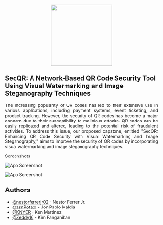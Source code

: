 
<p align="center">
  <img width="200" height="200" src="https://i.imgur.com/r6onlLB.png">
</p>

## SecQR: A Network-Based QR Code Security Tool Using Visual Watermarking and Image Steganography Techniques

<p align="justify">The increasing popularity of QR codes has led to their extensive use in various applications, including payment systems, event ticketing, and product tracking. However, the security of QR codes has become a major concern due to their susceptibility to malicious attacks. QR codes can be easily replicated and altered, leading to the potential risk of fraudulent activities. To address this issue, our proposed capstone, entitled "SecQR: Enhancing QR Code Security with Visual Watermarking and Image Steganography," aims to improve the security of QR codes by incorporating visual watermarking and image steganography techniques.</p


## Screenshots

![App Screenshot](https://i.imgur.com/Y47Ey1L.png)

![App Screenshot](https://i.imgur.com/vOHv6U2.png)


## Authors

- [@nestorferrerjr02](https://www.github.com/nestorferrerjr02) - Nestor Ferrer Jr.
- [@asnPotato](https://www.github.com/asnPotato) - Jon Paolo Maldia
- [@KNYER](https://www.github.com/KNYER) - Ken Martinez
- [@Zeddy16](https://www.github.com/Zeddy16) - Kim Panganiban

